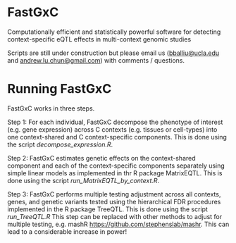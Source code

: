 # FastGxC
Computationally efficient and statistically powerful software for detecting context-specific eQTL effects in multi-context genomic studies

Scripts are still under construction but please email us (bballiu@ucla.edu and andrew.lu.chun@gmail.com) with comments / questions. 

# Running FastGxC

FastGxC works in three steps. 

Step 1: For each individual, FastGxC decompose the phenotype of interest (e.g. gene expression) across C contexts (e.g. tissues or cell-types) into one context-shared and C context-specific components. This is done using the script _decompose_expression.R_.

Step 2: FastGxC estimates genetic effects on the context-shared component and each of the context-specific components separately using simple linear models as implemented in thr R package MatrixEQTL. This is done using the script _run_MatrixEQTL_by_context.R_.

Step 3: FastGxC performs multiple testing adjustment across all contexts, genes, and genetic variants tested using the hierarchical FDR procedures implemented in the R package TreeQTL. This is done using the script _run_TreeQTL.R_ This step can be replaced with other methods to adjust for multiple testing, e.g. mashR https://github.com/stephenslab/mashr. This can lead to a considerable increase in power! 
